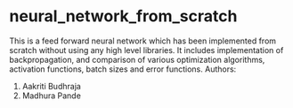 # neural_network_from_scratch
This is a feed forward neural network which has been implemented from scratch without using any high level libraries. It includes implementation of backpropagation, and comparison of various optimization algorithms, activation functions, batch sizes and error functions.
Authors:
1) Aakriti Budhraja
2) Madhura Pande
